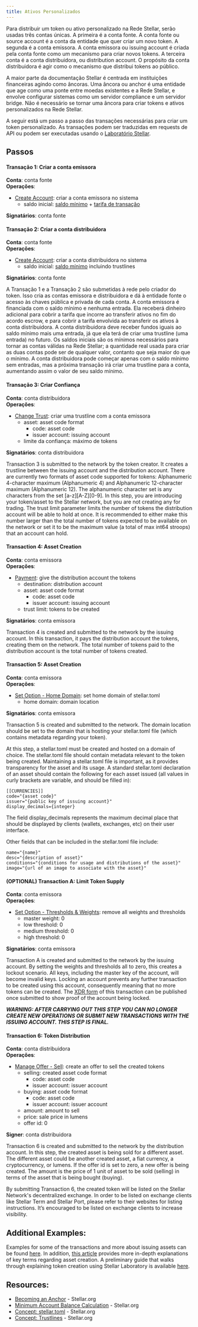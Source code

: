 ```yaml
---
title: Ativos Personalizados
---
```


Para distribuir um token ou ativo personalizado na Rede Stellar, serão usadas três contas únicas. A primeira é a conta fonte. A conta fonte ou source account é a conta da entidade que quer criar um novo token. A segunda é a conta emissora. A conta emissora ou issuing account é criada pela conta fonte como um mecanismo para criar novos tokens. A terceira conta é a conta distribuidora, ou distribution account. O propósito da conta distribuidora é agir como o mecanismo que distribui tokens ao público.

A maior parte da documentação Stellar é centrada em instituições financeiras agindo como âncoras. Uma âncora ou anchor é uma entidade que age como uma ponte entre moedas existentes e a Rede Stellar, e envolve configurar sistemas como um servidor compliance e um servidor bridge. Não é necessário se tornar uma âncora para criar tokens e ativos personalizados na Rede Stellar.

A seguir está um passo a passo das transações necessárias para criar um token personalizado. As transações podem ser traduzidas em requests de API ou podem ser executadas usando o [Laboratório Stellar](https://www.stellar.org/laboratory/).


## Passos

#### Transação 1: Criar a conta emissora
**Conta**: conta fonte  
**Operações**:
- [Create Account](../concepts/list-of-operations.md#create-account): criar a conta emissora no sistema
	 - saldo inicial: [saldo mínimo](../concepts/fees.md#saldo-mínimo-da-conta) + [tarifa de transação](../concepts/fees.md#tarifa-de-transação)

**Signatários**: conta fonte

#### Transação 2: Criar a conta distribuidora
**Conta**: conta fonte  
**Operações**:
- [Create Account](../concepts/list-of-operations.md#create-account): criar a conta distribuidora no sistema
	 - saldo inicial: [saldo mínimo](../concepts/fees.md#saldo-mínimo-da-conta) incluindo trustlines  

**Signatários**: conta fonte


A Transação 1 e a Transação 2 são submetidas à rede pelo criador do token. Isso cria as contas emissora e distribuidora e dá à entidade fonte o acesso às chaves pública e privada de cada conta. A conta emissora é financiada com o saldo mínimo e nenhuma entrada. Ela receberá dinheiro adicional para cobrir a tarifa que incorre ao transferir ativos no fim do acordo escrow, e para cobrir a tarifa envolvida ao transferir os ativos à conta distribuidora. A conta distribuidora deve receber fundos iguais ao saldo mínimo mais uma entrada, já que ela terá de criar uma trustline (uma entrada) no futuro. Os saldos iniciais são os mínimos necessários para tornar as contas válidas na Rede Stellar; a quantidade real usada para criar as duas contas pode ser de qualquer valor, contanto que seja maior do que o mínimo. A conta distribuidora pode começar apenas com o saldo mínimo sem entradas, mas a próxima transação irá criar uma trustline para a conta, aumentando assim o valor de seu saldo mínimo.


#### Transação 3: Criar Confiança
**Conta**: conta distribuidora  
**Operações**:
- [Change Trust](../concepts/list-of-operations.md#change-trust): criar uma trustline com a conta emissora
	 - asset: asset code format
	 	- code: asset code
	 	- issuer account: issuing account
	 - limite da confiança: máximo de tokens  

**Signatários**: conta distribuidora


Transaction 3 is submitted to the network by the token creator. It creates a trustline between the issuing account and the distribution account. There are currently two formats of asset code supported for tokens: Alphanumeric 4-character maximum (Alphanumeric 4) and Alphanumeric 12-character maximum (Alphanumeric 12). The alphanumeric character set is any characters from the set [a-z][A-Z][0-9]. In this step, you are introducing your token/asset to the Stellar network, but you are not creating any for trading. The trust limit parameter limits the number of tokens the distribution account will be able to hold at once.  It is recommended to either make this number larger than the total number of tokens expected to be available on the network or set it to be the maximum value (a total of max int64 stroops) that an account can hold.


#### Transaction 4: Asset Creation
**Conta**: conta emissora  
**Operações**:
- [Payment](../concepts/list-of-operations.md#payment): give the distribution account the tokens
	 - destination: distribution account
	 - asset: asset code format
	 	- code: asset code
	 	- issuer account: issuing account
	 - trust limit: tokens to be created

**Signatários**: conta emissora

Transaction 4 is created and submitted to the network by the issuing account. In this transaction, it pays the distribution account the tokens, creating them on the network. The total number of tokens paid to the distribution account is the total number of tokens created.

#### Transaction 5: Asset Creation
**Conta**: conta emissora  
**Operações**:
- [Set Option - Home Domain](../concepts/list-of-operations.md#set-options): set home domain of stellar.toml
	 - home domain: domain location

**Signatários**: conta emissora


Transaction 5 is created and submitted to the network. The domain location should be set to the domain that is hosting your stellar.toml file (which contains metadata regarding your token).

At this step, a stellar.toml must be created and hosted on a domain of choice. The stellar.toml file should contain metadata relevant to the token being created. Maintaining a stellar.toml file is important, as it provides transparency for the asset and its usage.
A standard stellar.toml declaration of an asset should contain the following for each asset issued (all values in curly brackets are variable, and should be filled in):
```
[[CURRENCIES]]
code="{asset code}"
issuer="{public key of issuing account}"
display_decimals={integer}
```

The field display_decimals represents the maximum decimal place that should be displayed by clients (wallets, exchanges, etc) on their user interface.

Other fields that can be included in the stellar.toml file include:
```
name="{name}"
desc="{description of asset}"
conditions="{conditions for usage and distributions of the asset}"
image="{url of an image to associate with the asset}"
```


#### (OPTIONAL) Transaction A: Limit Token Supply
**Conta**: conta emissora  
**Operações**:
- [Set Option - Thresholds & Weights](../concepts/list-of-operations.md#set-options): remove all weights and thresholds
	 - master weight: 0
	 - low threshold: 0
	 - medium threshold: 0
	 - high threshold: 0

**Signatários**: conta emissora


Transaction A is created and submitted to the network by the issuing account. By setting the weights and thresholds all to zero, this creates a lockout scenario. All keys, including the master key of the account, will become invalid keys. Locking an account prevents any further transaction to be created using this account, consequently meaning that no more tokens can be created. The [XDR form](https://www.stellar.org/developers/horizon/reference/xdr.html) of this transaction can be published once submitted to show proof of the account being locked.



***WARNING: AFTER CARRYING OUT THIS STEP YOU CAN NO LONGER CREATE NEW OPERATIONS OR SUBMIT NEW TRANSACTIONS WITH THE ISSUING ACCOUNT. THIS STEP IS FINAL.***


#### Transaction 6: Token Distribution
**Conta**: conta distribuidora  
**Operações**:
- [Manage Offer - Sell](../concepts/list-of-operations.md#manage-offer): create an offer to sell the created tokens
	- selling: created asset code format
		- code: asset code
		- issuer account: issuer account
	- buying: asset code format
		- code: asset code
		- issuer account: issuer account
	- amount: amount to sell
	- price: sale price in lumens
	- offer id: 0  

**Signer**: conta distribuidora

Transaction 6 is created and submitted to the network by the distribution account. In this step, the created asset is being sold for a different asset. The different asset could be another created asset, a fiat currency, a cryptocurrency, or lumens.  If the offer id is set to zero, a new offer is being created. The amount is the price of 1 unit of asset to be sold (selling) in terms of the asset that is being bought (buying).

By submitting Transaction 6, the created token will be listed on the Stellar Network's decentralized exchange. In order to be listed on exchange clients like Stellar Term and Stellar Port, please refer to their websites for listing instructions. It’s encouraged to be listed on exchange clients to increase visibility.



## Additional Examples:
Examples for some of the transactions and more about issuing assets can be found [here](../issuing-assets.md). In addition, [this article](../concepts/assets.md#anchors-issuing-assets) provides more in-depth explanations of key terms regarding asset creation. A preliminary guide that walks through explaining token creation using Stellar Laboratory is available [here](https://www.stellar.org/blog/tokens-on-stellar/).

## Resources:
- [Becoming an Anchor](../anchor/) - Stellar<span>.org
- [Minimum Account Balance Calculation](../concepts/fees.md#minimum-account-balance) - Stellar<span>.org
- [Concept: stellar.toml](../concepts/stellar-toml.md) - Stellar<span>.org
- [Concept: Trustlines](../concepts/assets.md#trustlines) - Stellar<span>.org
